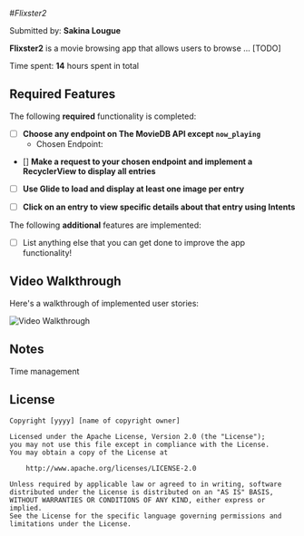 #*Flixster2*

Submitted by: **Sakina Lougue**

**Flixster2** is a movie browsing app that allows users to browse ... [TODO] 

Time spent: **14** hours spent in total

## Required Features

The following **required** functionality is completed:

- [ ] **Choose any endpoint on The MovieDB API except `now_playing`**
  - Chosen Endpoint: 
- [] **Make a request to your chosen endpoint and implement a RecyclerView to display all entries**
- [ ] **Use Glide to load and display at least one image per entry**
- [ ] **Click on an entry to view specific details about that entry using Intents**


The following **additional** features are implemented:

- [ ] List anything else that you can get done to improve the app functionality!

## Video Walkthrough

Here's a walkthrough of implemented user stories:

<img src='https://recordit.co/MitjpheIAk' title='Video Walkthrough' width='' alt='Video Walkthrough' />


## Notes
Time management

## License

    Copyright [yyyy] [name of copyright owner]

    Licensed under the Apache License, Version 2.0 (the "License");
    you may not use this file except in compliance with the License.
    You may obtain a copy of the License at

        http://www.apache.org/licenses/LICENSE-2.0

    Unless required by applicable law or agreed to in writing, software
    distributed under the License is distributed on an "AS IS" BASIS,
    WITHOUT WARRANTIES OR CONDITIONS OF ANY KIND, either express or implied.
    See the License for the specific language governing permissions and
    limitations under the License.
